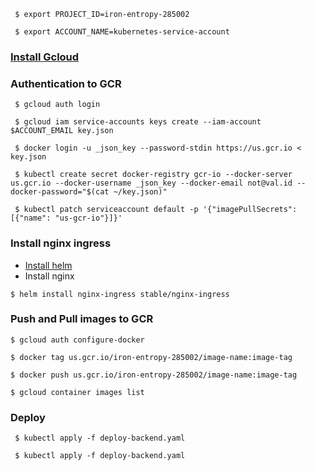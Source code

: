```
 $ export PROJECT_ID=iron-entropy-285002
```

```
 $ export ACCOUNT_NAME=kubernetes-service-account
```

### [Install Gcloud](https://cloud.google.com/sdk/docs/quickstarts)

### Authentication to GCR
```
 $ gcloud auth login
```

```
 $ gcloud iam service-accounts keys create --iam-account $ACCOUNT_EMAIL key.json
```

```
 $ docker login -u _json_key --password-stdin https://us.gcr.io < key.json
```

```
 $ kubectl create secret docker-registry gcr-io --docker-server us.gcr.io --docker-username _json_key --docker-email not@val.id --docker-password="$(cat ~/key.json)"
```

```
 $ kubectl patch serviceaccount default -p '{"imagePullSecrets": [{"name": "us-gcr-io"}]}'
```

### Install nginx ingress
- [Install helm](https://www.techrepublic.com/article/how-to-install-the-kubernetes-package-manager-helm/)
- Install nginx
  
```
$ helm install nginx-ingress stable/nginx-ingress
```

### Push and Pull images to GCR

  ```
  $ gcloud auth configure-docker
  ```

  ```
  $ docker tag us.gcr.io/iron-entropy-285002/image-name:image-tag
  ```

  ```
  $ docker push us.gcr.io/iron-entropy-285002/image-name:image-tag
  ```

  ```
  $ gcloud container images list
  ```

### Deploy

```
 $ kubectl apply -f deploy-backend.yaml
```

```
 $ kubectl apply -f deploy-backend.yaml
```